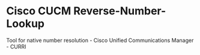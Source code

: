 # Cisco CUCM Reverse-Number-Lookup 
Tool for native number resolution - Cisco Unified Communications Manager - CURRI
